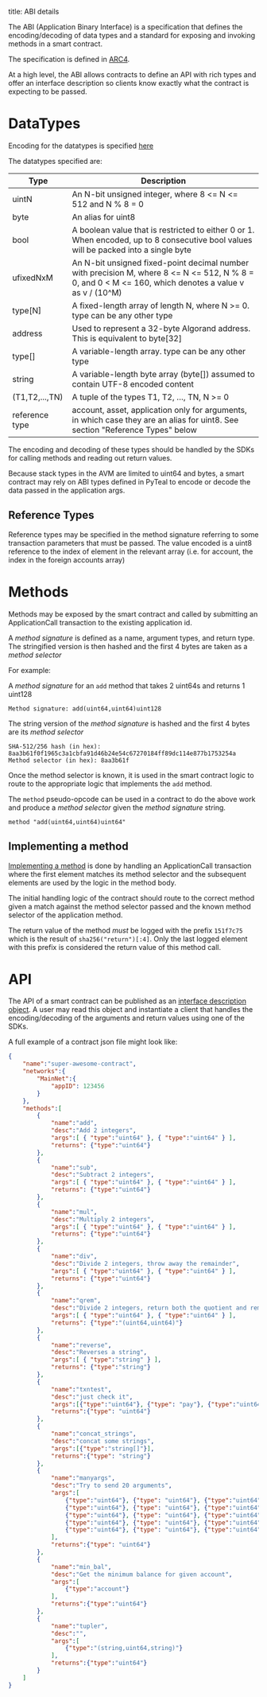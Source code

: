 title: ABI details


The ABI (Application Binary Interface) is a specification that defines the encoding/decoding of data types and a standard for exposing and invoking methods in a smart contract.

The specification is defined in [ARC4](https://github.com/algorandfoundation/ARCs/blob/main/ARCs/arc-0004.md).

At a high level, the ABI allows contracts to define an API with rich types and offer an interface description so clients know exactly what the contract is expecting to be passed. 


# DataTypes

Encoding for the datatypes is specified [here](https://github.com/algorandfoundation/ARCs/blob/main/ARCs/arc-0004.md#encoding)

The datatypes specified are: 

| Type | Description | 
| ---- | ----------- |
|uintN| An N-bit unsigned integer, where 8 <= N <= 512 and N % 8 = 0|
|byte| An alias for uint8|
|bool| A boolean value that is restricted to either 0 or 1. When encoded, up to 8 consecutive bool values will be packed into a single byte|
|ufixedNxM| An N-bit unsigned fixed-point decimal number with precision M, where 8 <= N <= 512, N % 8 = 0, and 0 < M <= 160, which denotes a value v as v / (10^M)|
|type[N]| A fixed-length array of length N, where N >= 0. type can be any other type|
|address| Used to represent a 32-byte Algorand address. This is equivalent to byte[32]|
|type[]| A variable-length array. type can be any other type|
|string| A variable-length byte array (byte[]) assumed to contain UTF-8 encoded content|
|(T1,T2,...,TN)| A tuple of the types T1, T2, …, TN, N >= 0|
|reference type | account, asset, application only for arguments, in which case they are an alias for uint8. See section "Reference Types" below|

The encoding and decoding of these types should be handled by the SDKs for calling methods and reading out return values.  

Because stack types in the AVM are limited to uint64 and bytes, a smart contract may rely on ABI types defined in PyTeal to encode or decode the data passed in the application args. 

## Reference Types

Reference types may be specified in the method signature referring to some transaction parameters that must be passed.  The value encoded is a uint8 reference to the index of element in the relevant array (i.e. for account, the index in the foreign accounts array)


# Methods

Methods may be exposed by the smart contract and called by submitting an ApplicationCall transaction to the existing application id. 

A *method signature* is defined as a name, argument types, and return type. The stringified version is then hashed and the first 4 bytes are taken as a *method selector*

For example:

A *method signature* for an `add` method that takes 2 uint64s and returns 1 uint128
```
Method signature: add(uint64,uint64)uint128
```

The string version of the *method signature* is hashed and the first 4 bytes are its *method selector*
```
SHA-512/256 hash (in hex): 8aa3b61f0f1965c3a1cbfa91d46b24e54c67270184ff89dc114e877b1753254a
Method selector (in hex): 8aa3b61f
```

Once the method selector is known, it is used in the smart contract logic to route to the appropriate logic that implements the `add` method. 

The `method` pseudo-opcode can be used in a contract to do the above work and produce a *method selector* given the *method signature* string.

```
method "add(uint64,uint64)uint64"
```

## Implementing a method

[Implementing a method](https://github.com/algorandfoundation/ARCs/blob/main/ARCs/arc-0004.md#implementing-a-method) is done by handling an ApplicationCall transaction where the first element matches its method selector and the subsequent elements are used by the logic in the method body.

The initial handling logic of the contract should route to the correct method given a match against the method selector passed and the known method selector of the application method.

The return value of the method _must_ be logged with the prefix `151f7c75` which is the result of `sha256("return")[:4]`.  Only the last logged element with this prefix is considered the return value of this method call.


# API

The API of a smart contract can be published as an [interface description object](https://github.com/algorandfoundation/ARCs/blob/main/ARCs/arc-0004.md#interface-description). A user may read this object and instantiate a client that handles the encoding/decoding of the arguments and return values using one of the SDKs. 


A full example of a contract json file might look like:
```json
{
    "name":"super-awesome-contract",
    "networks":{
        "MainNet":{
            "appID": 123456
        }
    },
    "methods":[
        {
            "name":"add",
            "desc":"Add 2 integers",
            "args":[ { "type":"uint64" }, { "type":"uint64" } ],
            "returns": {"type":"uint64"}
        },
        {
            "name":"sub",
            "desc":"Subtract 2 integers",
            "args":[ { "type":"uint64" }, { "type":"uint64" } ],
            "returns": {"type":"uint64"}
        },
        {
            "name":"mul",
            "desc":"Multiply 2 integers",
            "args":[ { "type":"uint64" }, { "type":"uint64" } ],
            "returns": {"type":"uint64"}
        },
        {
            "name":"div",
            "desc":"Divide 2 integers, throw away the remainder",
            "args":[ { "type":"uint64" }, { "type":"uint64" } ],
            "returns": {"type":"uint64"}
        },
        {
            "name":"qrem",
            "desc":"Divide 2 integers, return both the quotient and remainder",
            "args":[ { "type":"uint64" }, { "type":"uint64" } ],
            "returns": {"type":"(uint64,uint64)"}
        },
        {
            "name":"reverse",
            "desc":"Reverses a string",
            "args":[ { "type":"string" } ],
            "returns": {"type":"string"}
        },
        {
            "name":"txntest",
            "desc":"just check it",
            "args":[{"type":"uint64"}, {"type": "pay"}, {"type":"uint64"}],
            "returns":{"type": "uint64"}
        },
        {
            "name":"concat_strings",
            "desc":"concat some strings",
            "args":[{"type":"string[]"}],
            "returns":{"type": "string"}
        },
        {
            "name":"manyargs",
            "desc":"Try to send 20 arguments",
            "args":[
                {"type":"uint64"}, {"type": "uint64"}, {"type":"uint64"},{"type":"uint64"},
                {"type":"uint64"}, {"type": "uint64"}, {"type":"uint64"},{"type":"uint64"},
                {"type":"uint64"}, {"type": "uint64"}, {"type":"uint64"},{"type":"uint64"},
                {"type":"uint64"}, {"type": "uint64"}, {"type":"uint64"},{"type":"uint64"},
                {"type":"uint64"}, {"type": "uint64"}, {"type":"uint64"},{"type":"uint64"}
            ],
            "returns":{"type": "uint64"}
        },
        {
            "name":"min_bal",
            "desc":"Get the minimum balance for given account",
            "args":[
                {"type":"account"}
            ],
            "returns":{"type":"uint64"}
        },
        {
            "name":"tupler",
            "desc":"",
            "args":[
                {"type":"(string,uint64,string)"}
            ],
            "returns":{"type":"uint64"}
        }
    ]
}
```